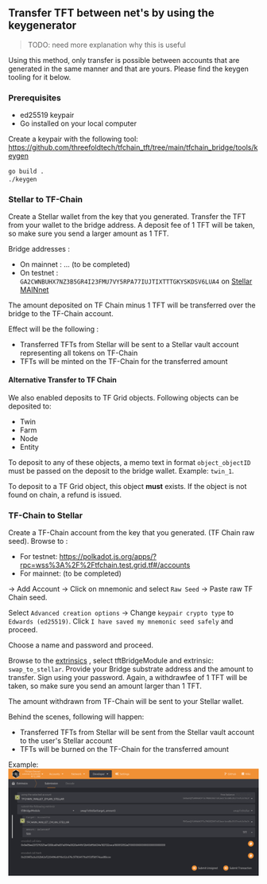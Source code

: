 
## Transfer TFT between net's by using the keygenerator

>TODO: need more explanation why this is useful

Using this method, only transfer is possible between accounts that are generated in the same manner and that are yours. Please find the keygen tooling for it below.

### Prerequisites

- ed25519 keypair
- Go installed on your local computer

Create a keypair with the following tool: <https://github.com/threefoldtech/tfchain_tft/tree/main/tfchain_bridge/tools/keygen>

```
go build .
./keygen
```

### Stellar to TF-Chain

Create a Stellar wallet from the key that you generated.
Transfer the TFT from your wallet to the bridge address. A deposit fee of 1 TFT will be taken, so make sure you send a larger amount as 1 TFT.

Bridge addresses :

- On mainnet : ... (to be completed)
- On testnet : `GA2CWNBUHX7NZ3B5GR4I23FMU7VY5RPA77IUJTIXTTTGKYSKDSV6LUA4` on [Stellar MAINnet](https://stellar.expert/explorer/public)
<!--- - On devnet :  `GCMBZY4NGEV4CQYHJ6SXMRSTLTEOR2ERNKY6NH32LYCVDCN2E5CXZJOU` on [Stellar TESTnet](https://stellar.expert/explorer/testnet) -->

The amount deposited on TF Chain minus 1 TFT will be transferred over the bridge to the TF-Chain account.

Effect will be the following :

- Transferred TFTs from Stellar will be sent to a Stellar vault account representing all tokens on TF-Chain
- TFTs will be minted on the TF-Chain for the transferred amount

#### Alternative Transfer to TF Chain

We also enabled deposits to TF Grid objects. Following objects can be deposited to:

- Twin
- Farm
- Node
- Entity

To deposit to any of these objects, a memo text in format `object_objectID` must be passed on the deposit to the bridge wallet. Example: `twin_1`.

To deposit to a TF Grid object, this object **must** exists. If the object is not found on chain, a refund is issued.

### TF-Chain to Stellar

Create a TF-Chain account from the key that you generated. (TF Chain raw seed).
Browse to :

- For testnet: <https://polkadot.js.org/apps/?rpc=wss%3A%2F%2Ftfchain.test.grid.tf#/accounts>
- For mainnet: (to be completed)
<!--- - For devnet: https://polkadot.js.org/apps/?rpc=wss%3A%2F%2Ftfchain.dev.grid.tf#/accounts -->

-> Add Account -> Click on mnemonic and select `Raw Seed` -> Paste raw TF Chain seed.

Select `Advanced creation options` -> Change `keypair crypto type` to `Edwards (ed25519)`. Click `I have saved my mnemonic seed safely` and proceed.

Choose a name and password and proceed.

Browse to the [extrinsics](https://polkadot.js.org/apps/?rpc=wss%3A%2F%2Ftfchain.test.grid.tf#/extrinsics) <!--- or [Devnet](https://polkadot.js.org/apps/?rpc=wss%3A%2F%2Ftfchain.dev.grid.tf#/extrinsics) -->, select tftBridgeModule and extrinsic: `swap_to_stellar`. Provide your Bridge substrate address and the amount to transfer. Sign using your password.
Again, a withdrawfee of 1 TFT will be taken, so make sure you send an amount larger than 1 TFT.

The amount withdrawn from TF-Chain will be sent to your Stellar wallet.

Behind the scenes, following will happen:

- Transferred TFTs from Stellar will be sent from the Stellar vault account to the user's Stellar account
- TFTs will be burned on the TF-Chain for the transferred amount

Example: ![swap_to_stellar](img/swap_to_stellar.png ':size=400')
